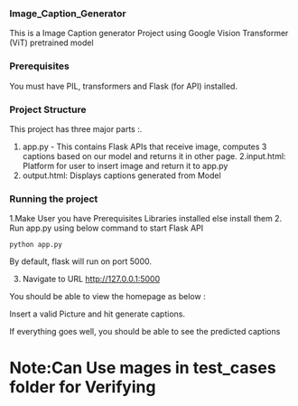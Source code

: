 ### Image_Caption_Generator
This is a Image Caption generator Project using Google Vision Transformer (ViT) pretrained model

### Prerequisites
You must have PIL, transformers and Flask (for API) installed.

### Project Structure
This project has three major parts :.
1. app.py - This contains Flask APIs that receive image, computes 3 captions based on our model and returns it in other page.
2.input.html: Platform for user to insert image and  return it to app.py
4. output.html: Displays captions generated from Model

### Running the project
1.Make User you have Prerequisites Libraries installed else install them
2. Run app.py using below command to start Flask API
```
python app.py
```
By default, flask will run on port 5000.

3. Navigate to URL http://127.0.0.1:5000

You should be able to view the homepage as below :

Insert a valid Picture and hit generate captions.

If everything goes well, you should  be able to see the predicted captions

# Note:Can Use mages in test_cases folder for Verifying 
